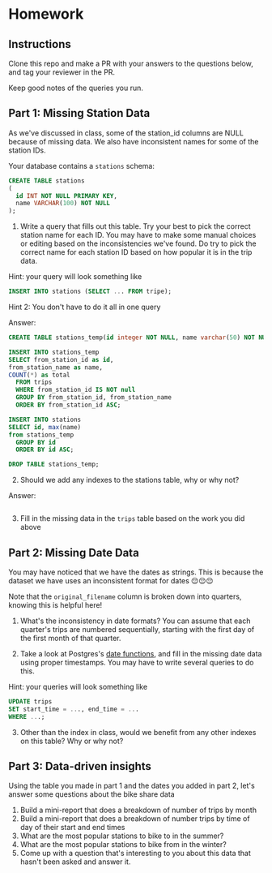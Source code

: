 # Homework

## Instructions

Clone this repo and make a PR with your answers to the questions below, and tag your reviewer in the PR.

Keep good notes of the queries you run.

## Part 1: Missing Station Data

As we've discussed in class, some of the station_id columns are NULL because of missing data. We also have inconsistent names for some of the station IDs.

Your database contains a `stations` schema:

```sql
CREATE TABLE stations
(
  id INT NOT NULL PRIMARY KEY,
  name VARCHAR(100) NOT NULL
);
```

1. Write a query that fills out this table. Try your best to pick the correct station name for each ID. You may have to make some manual choices or editing based on the inconsistencies we've found. Do try to pick the correct name for each station ID based on how popular it is in the trip data.

Hint: your query will look something like

```sql
INSERT INTO stations (SELECT ... FROM tripe);
```

Hint 2: You don't have to do it all in one query

Answer:

```sql
CREATE TABLE stations_temp(id integer NOT NULL, name varchar(50) NOT NULL, total integer NOT NULL);

INSERT INTO stations_temp
SELECT from_station_id as id,
from_station_name as name,
COUNT(*) as total
  FROM trips
  WHERE from_station_id IS NOT null
  GROUP BY from_station_id, from_station_name
  ORDER BY from_station_id ASC;

INSERT INTO stations
SELECT id, max(name)
from stations_temp
  GROUP BY id
  ORDER BY id ASC;

DROP TABLE stations_temp;
```

2. Should we add any indexes to the stations table, why or why not?

Answer:

```I don't believe we need to. Everything has a unique key and value. I tried adding an index for the id, the indexes doubled in size but the execution time took longer.

```

3. Fill in the missing data in the `trips` table based on the work you did above

## Part 2: Missing Date Data

You may have noticed that we have the dates as strings. This is because the dataset we have uses an inconsistent format for dates 😔😔😔

Note that the `original_filename` column is broken down into quarters, knowing this is helpful here!

1. What's the inconsistency in date formats? You can assume that each quarter's trips are numbered sequentially, starting with the first day of the first month of that quarter.

2. Take a look at Postgres's [date functions](https://www.postgresql.org/docs/12/functions-datetime.html), and fill in the missing date data using proper timestamps. You may have to write several queries to do this.

Hint: your queries will look something like

```sql
UPDATE trips
SET start_time = ..., end_time = ...
WHERE ...;
```

3. Other than the index in class, would we benefit from any other indexes on this table? Why or why not?

## Part 3: Data-driven insights

Using the table you made in part 1 and the dates you added in part 2, let's answer some questions about the bike share data

1. Build a mini-report that does a breakdown of number of trips by month
2. Build a mini-report that does a breakdown of number trips by time of day of their start and end times
3. What are the most popular stations to bike to in the summer?
4. What are the most popular stations to bike from in the winter?
5. Come up with a question that's interesting to you about this data that hasn't been asked and answer it.
